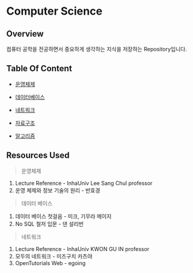 # Computer Science
## Overview
컴퓨터 공학을 전공하면서 중요하게 생각하는 지식을 저장하는 Repository입니다.

## Table Of Content
- [운영체제](Operating_System/README.md)

- [데이터베이스](DataBase/README.md)

- [네트워크](Network/README.md)

- [자료구조](Data_Structure/README.md)

- [알고리즘](Algorithm/README.md)

## Resources Used
> 운영체제
1. Lecture Reference - InhaUniv Lee Sang Chul professor
2. 운영 체제와 정보 기술의 원리 - 반효경

> 데이터 베이스
1. 데이터 베이스 첫걸음 - 미크, 기무라 메이지
2. No SQL 철저 입문 - 댄 설리번

> 네트워크
1. Lecture Reference - InhaUniv KWON GU IN professor
2. 모두의 네트워크 - 미즈구치 카츠야
3. OpenTutorials Web - egoing

